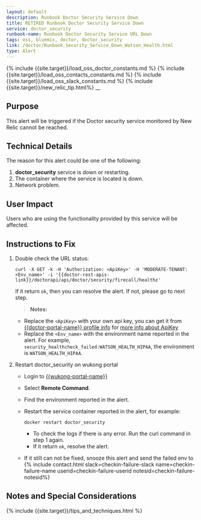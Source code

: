 ```yaml
---
layout: default
description: Runbook Doctor Security Service Down
title: RETIRED Runbook Doctor Security Service Down
service: doctor_security
runbook-name: Runbook Doctor Security Service URL Down
tags: oss, bluemix, doctor, doctor_security
link: /doctor/Runbook_Security_Service_Down_Watson_Health.html
type: Alert
---
```


{% include {{site.target}}/load_oss_doctor_constants.md %}
{% include {{site.target}}/load_oss_contacts_constants.md %}
{% include {{site.target}}/load_oss_slack_constants.md %}
{% include {{site.target}}/new_relic_tip.html%}
__

## Purpose

This alert will be triggered if the Doctor security service monitored by New Relic cannot be reached.

## Technical Details

The reason for this alert could be one of the following:
  1. **doctor_security** service is down or restarting.
  2. The container where the service is located is down.
  3. Network problem.

## User Impact

Users who are using the functionality provided by this service will be affected.

## Instructions to Fix

1. Double check the URL status:

   ```
   curl -X GET -k -H 'Authorization: <ApiKey>' -H 'MODERATE-TENANT: <Env_name>' -i '{{doctor-rest-apis-link}}/doctorapi/api/doctor/security/firecall/healthz'
   ```
   If it return `ok`, then you can resolve the alert. If not, please go to next step.

   > **Notes:**
    * Replace the `<ApiKey>` with your own api key, you can get it from [{{doctor-portal-name}} profile info]({{doctor-portal-link}}/#/profile/info) for [more info about ApiKey]({{site.baseurl}}/docs/runbooks/doctor/Runbook_how_to_get_doctor_api_key.html)
    * Replace the `<Env_name>` with the environment name reported in the alert. For example, `security_healthcheck_failed:WATSON_HEALTH_HIPAA`, the environment is `WATSON_HEALTH_HIPAA`.

2. Restart doctor_security on wukong portal  
   - Login to [{{wukong-portal-name}}]({{wukong-portal-link}})
   - Select **Remote Command**.
   - Find the environment reported in the alert.
   - Restart the service container reported in the alert, for example:

      ```docker restart doctor_security```

     * To check the logs if there is any error. Run the curl command in step 1 again.
     * If it return `ok`, resolve the alert.
   
   - If it still can not be fixed, snooze this alert and send the failed env to {% include contact.html slack=checkin-failure-slack name=checkin-failure-name userid=checkin-failure-userid notesid=checkin-failure-notesid%} 

## Notes and Special Considerations

{% include {{site.target}}/tips_and_techniques.html %}
